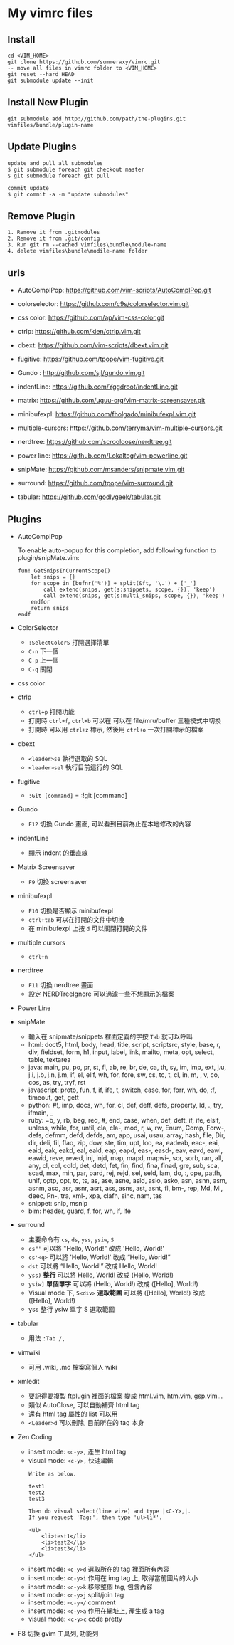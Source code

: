 ﻿My vimrc files
==============

Install
-------
```
cd <VIM_HOME>
git clone https://github.com/summerwxy/vimrc.git
-- move all files in vimrc folder to <VIM_HOME>
git reset --hard HEAD
git submodule update --init
```

Install New Plugin
------------------
```
git submodule add http://github.com/path/the-plugins.git vimfiles/bundle/plugin-name
```

Update Plugins
--------------
```
update and pull all submodules
$ git submodule foreach git checkout master
$ git submodule foreach git pull

commit update
$ git commit -a -m "update submodules"
```

Remove Plugin
-------------
```
1. Remove it from .gitmodules
2. Remove it from .git/config
3. Run git rm --cached vimfiles\bundle\module-name
4. delete vimfiles\bundle\modile-name folder
```

urls
----
* AutoComplPop: https://github.com/vim-scripts/AutoComplPop.git
* colorselector: https://github.com/c9s/colorselector.vim.git
* css color: https://github.com/ap/vim-css-color.git
* ctrlp: https://github.com/kien/ctrlp.vim.git
* dbext: https://github.com/vim-scripts/dbext.vim.git
* fugitive: https://github.com/tpope/vim-fugitive.git
* Gundo : http://github.com/sjl/gundo.vim.git
* indentLine: https://github.com/Yggdroot/indentLine.git
* matrix: https://github.com/uguu-org/vim-matrix-screensaver.git
* minibufexpl: https://github.com/fholgado/minibufexpl.vim.git
* multiple-cursors: https://github.com/terryma/vim-multiple-cursors.git
* nerdtree: https://github.com/scrooloose/nerdtree.git
* power line: https://github.com/Lokaltog/vim-powerline.git
* snipMate: https://github.com/msanders/snipmate.vim.git
* surround: https://github.com/tpope/vim-surround.git
* tabular: https://github.com/godlygeek/tabular.git


















Plugins
-------
* AutoComplPop

    To enable auto-popup for this completion, add following function to
    plugin/snipMate.vim:
    ```
    fun! GetSnipsInCurrentScope()
        let snips = {}
        for scope in [bufnr('%')] + split(&ft, '\.') + ['_']
            call extend(snips, get(s:snippets, scope, {}), 'keep')
            call extend(snips, get(s:multi_snips, scope, {}), 'keep')
        endfor
        return snips
    endf
    ```

* ColorSelector
    - `:SelectColorS` 打開選擇清單 
    - `C-n` 下一個
    - `C-p` 上一個
    - `C-q` 關閉
* css color
* ctrlp
    - `ctrl+p` 打開功能
    - 打開時 `ctrl+f`, `ctrl+b` 可以在 可以在 file/mru/buffer 三種模式中切換 
    - 打開時 可以用 `ctrl+z` 標示, 然後用 `ctrl+o` 一次打開標示的檔案
* dbext
    - `<leader>se` 執行選取的 SQL
    - `<leader>sel` 執行目前這行的 SQL
* fugitive
    - `:Git [command]` = :!git [command]
* Gundo
    - `F12` 切換 Gundo 畫面, 可以看到目前為止在本地修改的內容
* indentLine
    - 顯示 indent 的垂直線
* Matrix Screensaver
    - `F9` 切換 screensaver
* minibufexpl
    - `F10` 切換是否顯示 minibufexpl
    - `ctrl+tab` 可以在打開的文件中切換
    - 在 minibufexpl 上按 `d` 可以關閉打開的文件
* multiple cursors
    - `ctrl+n `
* nerdtree
    - `F11` 切換 nerdtree 畫面 
    - 設定 NERDTreeIgnore 可以過濾一些不想顯示的檔案
* Power Line
* snipMate
    - 輸入在 snipmate/snippets 裡面定義的字按 `Tab` 就可以呼叫
    - html: doct5, html, body, head, title, script, scriptsrc, style, base, r, div, fieldset, form, h1, input, label, link, mailto, meta, opt, select, table, textarea
    - java: main, pu, po, pr, st, fi, ab, re, br, de, ca, th, sy, im, imp, ext, j.u, j.i, j.b, j.n, j.m, if, el, elif, wh, for, fore, sw, cs, tc, t, cl, in, m, , v, co, cos, as, try, tryf, rst 
    - javascript: proto, fun, f, if, ife, t, switch, case, for, forr, wh, do, :f, timeout, get, gett 
    - python: #!, imp, docs, wh, for, cl, def, deff, defs, property, ld, ., try, ifmain, _
    - ruby: =b, y, rb, beg, req, #, end, case, when, def, deft, if, ife, elsif, unless, while, for, until, cla, cla-, mod, r, w, rw, Enum, Comp, Forw-, defs, defmm, defd, defds, am, app, usai, usau, array, hash, file, Dir, dir, deli, fil, flao, zip, dow, ste, tim, upt, loo, ea, eadeab, eac-, eai, eaid, eak, eakd, eal, eald, eap, eapd, eas-, easd-, eav, eavd, eawi, eawid, reve, reved, inj, injd, map, mapd, mapwi-, sor, sorb, ran, all, any, cl, col, cold, det, detd, fet, fin, find, fina, finad, gre, sub, sca, scad, max, min, par, pard, rej, rejd, sel, seld, lam, do, :, ope, patfh, unif, optp, opt, tc, ts, as, ase, asne, asid, asio, asko, asn, asnn, asm, asnm, aso, asr, asnr, asrt, ass, asns, ast, asnt, fl, bm-, rep, Md, Ml, deec, Pn-, tra, xml-, xpa, clafn, sinc, nam, tas
    - snippet: snip, msnip
    - bim: header, guard, f, for, wh, if, ife
* surround
    - 主要命令有 `cs`, `ds`, `yss`, `ysiw`, `S`
    - `cs"'` 可以將 "Hello, World!" 改成 'Hello, World!'
    - `cs'<q>` 可以將 'Hello, World!' 改成 <q>Hello, World!</q>
    - `dst` 可以將 <q>Hello, World!</q> 改成 Hello, World!
    - `yss)` **整行** 可以將 Hello, World! 改成 (Hello, World!)
    - `ysiw]` **單個單字** 可以將 (Hello, World!) 改成 ([Hello], World!)
    - Visual mode 下, `S<div>` **選取範圍** 可以將 ([Hello], World!) 改成 <div>([Hello], World!)</div> 
    - yss 整行 ysiw 單字 S 選取範圍
* tabular
    - 用法 `:Tab /,`
* vimwiki
    - 可用 .wiki, .md 檔案寫個人 wiki
* xmledit 
    - 要記得要複製 ftplugin 裡面的檔案 變成 html.vim, htm.vim, gsp.vim...
    - 類似 AutoClose, 可以自動補齊 html tag
    - 還有 html tag 屬性的 list 可以用
    - `<Leader>d` 可以刪除, 目前所在的 tag 本身
* Zen Coding
    - insert mode: `<c-y>,` 產生 html tag 
    - visual mode: `<c-y>,` 快速編輯
        ```
        Write as below.

        test1
        test2
        test3

        Then do visual select(line wize) and type |<C-Y>,|.
        If you request 'Tag:', then type 'ul>li*'.

        <ul>
            <li>test1</li>
            <li>test2</li>
            <li>test3</li>
        </ul>
        ```
    - insert mode: `<c-y>d` 選取所在的 tag 裡面所有內容
    - insert mode: `<c-y>i` 作用在 img tag 上, 取得當前圖片的大小
    - insert mode: `<c-y>k` 移除整個 tag, 包含內容
    - insert mode: `<c-y>j` split/join tag
    - insert mode: `<c-y>/` comment
    - insert mode: `<c-y>a` 作用在網址上, 產生成 a tag
    - visual mode: `<c-y>c` code pretty
 
* F8 切換 gvim 工具列, 功能列

